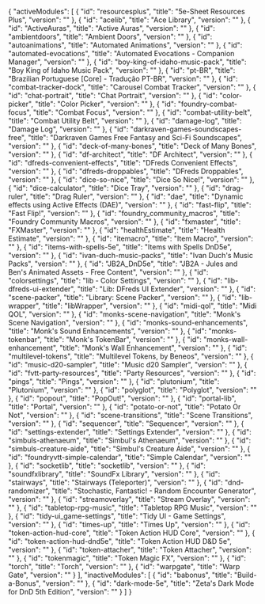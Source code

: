 {
  "activeModules": [
    {
      "id": "resourcesplus",
      "title": "5e-Sheet Resources Plus",
      "version": ""
    },
    {
      "id": "acelib",
      "title": "Ace Library",
      "version": ""
    },
    {
      "id": "ActiveAuras",
      "title": "Active Auras",
      "version": ""
    },
    {
      "id": "ambientdoors",
      "title": "Ambient Doors",
      "version": ""
    },
    {
      "id": "autoanimations",
      "title": "Automated Animations",
      "version": ""
    },
    {
      "id": "automated-evocations",
      "title": "Automated Evocations - Companion Manager",
      "version": ""
    },
    {
      "id": "boy-king-of-idaho-music-pack",
      "title": "Boy King of Idaho Music Pack",
      "version": ""
    },
    {
      "id": "pt-BR",
      "title": "Brazilian Portuguese [Core] - Tradução PT-BR",
      "version": ""
    },
    {
      "id": "combat-tracker-dock",
      "title": "Carousel Combat Tracker",
      "version": ""
    },
    {
      "id": "chat-portrait",
      "title": "Chat Portrait",
      "version": ""
    },
    {
      "id": "color-picker",
      "title": "Color Picker",
      "version": ""
    },
    {
      "id": "foundry-combat-focus",
      "title": "Combat Focus",
      "version": ""
    },
    {
      "id": "combat-utility-belt",
      "title": "Combat Utility Belt",
      "version": ""
    },
    {
      "id": "damage-log",
      "title": "Damage Log",
      "version": ""
    },
    {
      "id": "darkraven-games-soundscapes-free",
      "title": "Darkraven Games Free Fantasy and Sci-Fi Soundscapes",
      "version": ""
    },
    {
      "id": "deck-of-many-bones",
      "title": "Deck of Many Bones",
      "version": ""
    },
    {
      "id": "df-architect",
      "title": "DF Architect",
      "version": ""
    },
    {
      "id": "dfreds-convenient-effects",
      "title": "DFreds Convenient Effects",
      "version": ""
    },
    {
      "id": "dfreds-droppables",
      "title": "DFreds Droppables",
      "version": ""
    },
    {
      "id": "dice-so-nice",
      "title": "Dice So Nice!",
      "version": ""
    },
    {
      "id": "dice-calculator",
      "title": "Dice Tray",
      "version": ""
    },
    {
      "id": "drag-ruler",
      "title": "Drag Ruler",
      "version": ""
    },
    {
      "id": "dae",
      "title": "Dynamic effects using Active Effects (DAE)",
      "version": ""
    },
    {
      "id": "fast-flip",
      "title": "Fast Flip!",
      "version": ""
    },
    {
      "id": "foundry_community_macros",
      "title": "Foundry Community Macros",
      "version": ""
    },
    {
      "id": "fxmaster",
      "title": "FXMaster",
      "version": ""
    },
    {
      "id": "healthEstimate",
      "title": "Health Estimate",
      "version": ""
    },
    {
      "id": "itemacro",
      "title": "Item Macro",
      "version": ""
    },
    {
      "id": "items-with-spells-5e",
      "title": "Items with Spells DnD5e",
      "version": ""
    },
    {
      "id": "ivan-duch-music-packs",
      "title": "Ivan Duch's Music Packs",
      "version": ""
    },
    {
      "id": "JB2A_DnD5e",
      "title": "JB2A - Jules and Ben's Animated Assets - Free Content",
      "version": ""
    },
    {
      "id": "colorsettings",
      "title": "lib - Color Settings",
      "version": ""
    },
    {
      "id": "lib-dfreds-ui-extender",
      "title": "Lib: DFreds UI Extender",
      "version": ""
    },
    {
      "id": "scene-packer",
      "title": "Library: Scene Packer",
      "version": ""
    },
    {
      "id": "lib-wrapper",
      "title": "libWrapper",
      "version": ""
    },
    {
      "id": "midi-qol",
      "title": "Midi QOL",
      "version": ""
    },
    {
      "id": "monks-scene-navigation",
      "title": "Monk's Scene Navigation",
      "version": ""
    },
    {
      "id": "monks-sound-enhancements",
      "title": "Monk's Sound Enhancements",
      "version": ""
    },
    {
      "id": "monks-tokenbar",
      "title": "Monk's TokenBar",
      "version": ""
    },
    {
      "id": "monks-wall-enhancement",
      "title": "Monk's Wall Enhancement",
      "version": ""
    },
    {
      "id": "multilevel-tokens",
      "title": "Multilevel Tokens, by Beneos",
      "version": ""
    },
    {
      "id": "music-d20-sampler",
      "title": "Music d20 Sampler",
      "version": ""
    },
    {
      "id": "fvtt-party-resources",
      "title": "Party Resources",
      "version": ""
    },
    {
      "id": "pings",
      "title": "Pings",
      "version": ""
    },
    {
      "id": "plutonium",
      "title": "Plutonium",
      "version": ""
    },
    {
      "id": "polyglot",
      "title": "Polyglot",
      "version": ""
    },
    {
      "id": "popout",
      "title": "PopOut!",
      "version": ""
    },
    {
      "id": "portal-lib",
      "title": "Portal",
      "version": ""
    },
    {
      "id": "potato-or-not",
      "title": "Potato Or Not",
      "version": ""
    },
    {
      "id": "scene-transitions",
      "title": "Scene Transitions",
      "version": ""
    },
    {
      "id": "sequencer",
      "title": "Sequencer",
      "version": ""
    },
    {
      "id": "settings-extender",
      "title": "Settings Extender",
      "version": ""
    },
    {
      "id": "simbuls-athenaeum",
      "title": "Simbul's Athenaeum",
      "version": ""
    },
    {
      "id": "simbuls-creature-aide",
      "title": "Simbul's Creature Aide",
      "version": ""
    },
    {
      "id": "foundryvtt-simple-calendar",
      "title": "Simple Calendar",
      "version": ""
    },
    {
      "id": "socketlib",
      "title": "socketlib",
      "version": ""
    },
    {
      "id": "soundfxlibrary",
      "title": "SoundFx Library",
      "version": ""
    },
    {
      "id": "stairways",
      "title": "Stairways (Teleporter)",
      "version": ""
    },
    {
      "id": "dnd-randomizer",
      "title": "Stochastic, Fantastic! - Random Encounter Generator",
      "version": ""
    },
    {
      "id": "streamoverlay",
      "title": "Stream Overlay",
      "version": ""
    },
    {
      "id": "tabletop-rpg-music",
      "title": "Tabletop RPG Music",
      "version": ""
    },
    {
      "id": "tidy-ui_game-settings",
      "title": "Tidy UI - Game Settings",
      "version": ""
    },
    {
      "id": "times-up",
      "title": "Times Up",
      "version": ""
    },
    {
      "id": "token-action-hud-core",
      "title": "Token Action HUD Core",
      "version": ""
    },
    {
      "id": "token-action-hud-dnd5e",
      "title": "Token Action HUD D&D 5e",
      "version": ""
    },
    {
      "id": "token-attacher",
      "title": "Token Attacher",
      "version": ""
    },
    {
      "id": "tokenmagic",
      "title": "Token Magic FX",
      "version": ""
    },
    {
      "id": "torch",
      "title": "Torch",
      "version": ""
    },
    {
      "id": "warpgate",
      "title": "Warp Gate",
      "version": ""
    }
  ],
  "inactiveModules": [
    {
      "id": "babonus",
      "title": "Build-a-Bonus",
      "version": ""
    },
    {
      "id": "dark-mode-5e",
      "title": "Zeta's Dark Mode for DnD 5th Edition",
      "version": ""
    }
  ]
}
